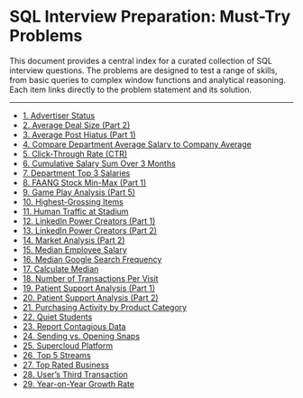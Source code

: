# SQL Interview Preparation: Must-Try Problems

This document provides a central index for a curated collection of SQL interview questions. 
The problems are designed to test a range of skills, from basic queries to complex window functions and analytical reasoning. Each item links directly to the problem statement and its solution.

---

*   [1. Advertiser Status](https://github.com/Balasubramanian-pg/SQL-Interview-Pewp/blob/main/Must%20Try/1.%20Advertiser%20Status.md)
*   [2. Average Deal Size (Part 2)](https://github.com/Balasubramanian-pg/SQL-Interview-Pewp/blob/main/Must%20Try/2.%20Average%20Deal%20Size%20(Part%202).md)
*   [3. Average Post Hiatus (Part 1)](https://github.com/Balasubramanian-pg/SQL-Interview-Pewp/blob/main/Must%20Try/3.%20Average%20Post%20Hiatus%20(Part%201).md)
*   [4. Compare Department Average Salary to Company Average](https://github.com/Balasubramanian-pg/SQL-Interview-Pewp/blob/main/Must%20Try/4.%20Average%20salary%20of%20employees%20in%20a%20department%20to%20the%20company's%20average%20salary.md)
*   [5. Click-Through Rate (CTR)](https://github.com/Balasubramanian-pg/SQL-Interview-Pewp/blob/main/Must%20Try/5.%20Click%20Through%20Rate.md)
*   [6. Cumulative Salary Sum Over 3 Months](https://github.com/Balasubramanian-pg/SQL-Interview-Pewp/blob/main/Must%20Try/6.%20Cumulative%20sum%20of%20an%20employee's%20salary%20over%20a%20period%20of%203%20months.md)
*   [7. Department Top 3 Salaries](https://github.com/Balasubramanian-pg/SQL-Interview-Pewp/blob/main/Must%20Try/7.%20Department%20Top%203%20Salaries.md)
*   [8. FAANG Stock Min-Max (Part 1)](https://github.com/Balasubramanian-pg/SQL-Interview-Pewp/blob/main/Must%20Try/8.%20FAANG%20Stock%20Min-Max%20(Part%201).md)
*   [9. Game Play Analysis (Part 5)](https://github.com/Balasubramanian-pg/SQL-Interview-Pewp/blob/main/Must%20Try/9.%20Game%20Play%20Analysis%205.md)
*   [10. Highest-Grossing Items](https://github.com/Balasubramanian-pg/SQL-Interview-Pewp/blob/main/Must%20Try/10.%20Highest-Grossing%20Items.md)
*   [11. Human Traffic at Stadium](https://github.com/Balasubramanian-pg/SQL-Interview-Pewp/blob/main/Must%20Try/11.%20Human%20Traffic%20%40%20Stadium.md)
*   [12. LinkedIn Power Creators (Part 1)](https://github.com/Balasubramanian-pg/SQL-Interview-Pewp/blob/main/Must%20Try/12.%20LinkedIn%20Power%20Creators%20(Part%201).md)
*   [13. LinkedIn Power Creators (Part 2)](https://github.com/Balasubramanian-pg/SQL-Interview-Pewp/blob/main/Must%20Try/13.%20LinkedIn%20Power%20Creators%20(Part%202).md)
*   [14. Market Analysis (Part 2)](https://github.com/Balasubramanian-pg/SQL-Interview-Pewp/blob/main/Must%20Try/14.%20Market%20Analysis%202.md)
*   [15. Median Employee Salary](https://github.com/Balasubramanian-pg/SQL-Interview-Pewp/blob/main/Must%20Try/15.%20Median%20Employee%20Salary.md)
*   [16. Median Google Search Frequency](https://github.com/Balasubramanian-pg/SQL-Interview-Pewp/blob/main/Must%20Try/16.%20Median%20Google%20Search%20Frequency.md)
*   [17. Calculate Median](https://github.com/Balasubramanian-pg/SQL-Interview-Pewp/blob/main/Must%20Try/17.%20Median.md)
*   [18. Number of Transactions Per Visit](https://github.com/Balasubramanian-pg/SQL-Interview-Pewp/blob/main/Must%20Try/18.%20Number%20of%20Transactions%20Per%20Visit.md)
*   [19. Patient Support Analysis (Part 1)](https://github.com/Balasubramanian-pg/SQL-Interview-Pewp/blob/main/Must%20Try/19.%20Patient%20Support%20Analysis%20(Part%201).md)
*   [20. Patient Support Analysis (Part 2)](https://github.com/Balasubramanian-pg/SQL-Interview-Pewp/blob/main/Must%20Try/20.%20Patient%20Support%20Analysis%20(Part%202).md)
*   [21. Purchasing Activity by Product Category](https://github.com/Balasubramanian-pg/SQL-Interview-Pewp/blob/main/Must%20Try/21.%20Purchasing%20Activity%20by%20Product%20Category.md)
*   [22. Quiet Students](https://github.com/Balasubramanian-pg/SQL-Interview-Pewp/blob/main/Must%20Try/22.%20Quiet%20Students.md)
*   [23. Report Contagious Data](https://github.com/Balasubramanian-pg/SQL-Interview-Pewp/blob/main/Must%20Try/23.%20Report%20Contagious%20Data.md)
*   [24. Sending vs. Opening Snaps](https://github.com/Balasubramanian-pg/SQL-Interview-Pewp/blob/main/Must%20Try/24.%20Sending%20VS%20Opening%20Snaps.md)
*   [25. Supercloud Platform](https://github.com/Balasubramanian-pg/SQL-Interview-Pewp/blob/main/Must%20Try/25.%20Supercloud%20Platform.md)
*   [26. Top 5 Streams](https://github.com/Balasubramanian-pg/SQL-Interview-Pewp/blob/main/Must%20Try/26.%20Top%205%20Streams.md)
*   [27. Top Rated Business](https://github.com/Balasubramanian-pg/SQL-Interview-Pewp/blob/main/Must%20Try/27.%20Top%20Rated%20Business.md)
*   [28. User’s Third Transaction](https://github.com/Balasubramanian-pg/SQL-Interview-Pewp/blob/main/Must%20Try/28.%20User%E2%80%99s%20Third%20Transaction.md)
*   [29. Year-on-Year Growth Rate](https://github.com/Balasubramanian-pg/SQL-Interview-Pewp/blob/main/Must%20Try/29.%20Y-on-Y%20Growth%20Rate.md)
